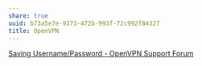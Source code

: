```yaml
---
share: true
uuid: b73a5e7e-9373-472b-993f-72c992f84327
title: OpenVPN
---
```

[Saving Username/Password - OpenVPN Support Forum](https://forums.openvpn.net/viewtopic.php?t=11342)
